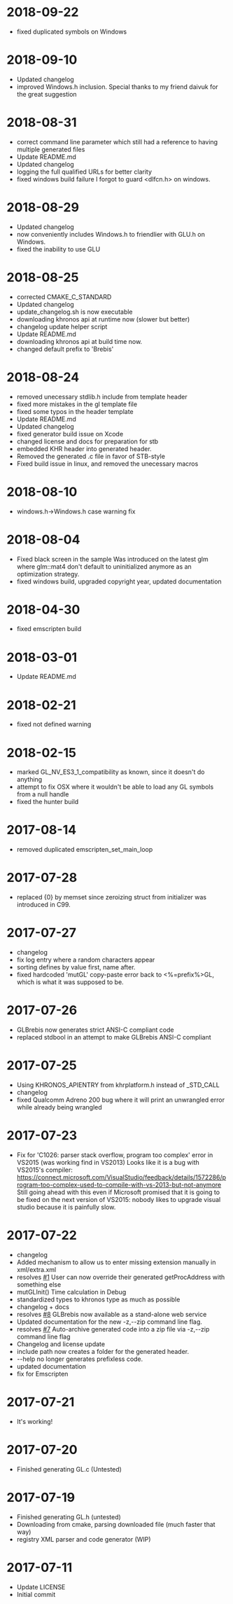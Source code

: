 2018-09-22
==========

  * fixed duplicated symbols on Windows

2018-09-10
==========

  * Updated changelog
  * improved Windows.h inclusion. Special thanks to my friend daivuk for the
    great suggestion

2018-08-31
==========

  * correct command line parameter
    which still had a reference to having multiple generated files
  * Update README.md
  * Updated changelog
  * logging the full qualified URLs for better clarity
  * fixed windows build failure
    I forgot to guard <dlfcn.h> on windows.

2018-08-29
==========

  * Updated changelog
  * now conveniently includes Windows.h to friendlier with GLU.h on
    Windows.
  * fixed the inability to use GLU

2018-08-25
==========

  * corrected CMAKE_C_STANDARD
  * Updated changelog
  * update_changelog.sh is now executable
  * downloading khronos api at runtime now (slower but better)
  * changelog update helper script
  * Update README.md
  * downloading khronos api at build time now.
  * changed default prefix to 'Brebis'

2018-08-24
==========

  * removed unecessary stdlib.h include from template header
  * fixed more mistakes in the gl template file
  * fixed some typos in the header template
  * Update README.md
  * Updated changelog
  * fixed generator build issue on Xcode
  * changed license and docs for preparation for stb
  * embedded KHR header into generated header.
  * Removed the generated .c file in favor of STB-style
  * Fixed build issue in linux, and removed the unecessary macros

2018-08-10
==========

  * windows.h->Windows.h case warning fix

2018-08-04
==========

  * Fixed black screen in the sample
    Was introduced on the latest glm where glm::mat4 don't default to
    uninitialized anymore as an optimization strategy.
  * fixed windows build, upgraded copyright year, updated documentation

2018-04-30
==========

  * fixed emscripten build

2018-03-01
==========

  * Update README.md

2018-02-21
==========

  * fixed not defined warning

2018-02-15
==========

  * marked GL_NV_ES3_1_compatibility as known, since it doesn't do anything
  * attempt to fix OSX where it wouldn't be able to load any GL symbols from a null handle
  * fixed the hunter build

2017-08-14
==========

  * removed duplicated emscripten_set_main_loop

2017-07-28
==========

  * replaced {0} by memset since zeroizing struct from initializer was introduced in C99.

2017-07-27
==========

  * changelog
  * fix log entry where a random characters appear
  * sorting defines by value first, name after.
  * fixed hardcoded 'mutGL' copy-paste error back to <%=prefix%>GL, which is what it was supposed to be.

2017-07-26
==========

  * GLBrebis now generates strict ANSI-C compliant code
  * replaced stdbool in an attempt to make GLBrebis ANSI-C compliant

2017-07-25
==========

  * Using KHRONOS_APIENTRY from khrplatform.h instead of <PREFIX>_STD_CALL
  * changelog
  * fixed Qualcomm Adreno 200 bug where it will print an unwrangled error while already being wrangled

2017-07-23
==========

  * Fix for 'C1026: parser stack overflow, program too complex' error in
    VS2015 (was working find in VS2013)
    Looks like it is a bug with VS2015's compiler:
    https://connect.microsoft.com/VisualStudio/feedback/details/1572286/program-too-complex-used-to-compile-with-vs-2013-but-not-anymore
    Still going ahead with this even if Microsoft promised that it is going to
    be fixed on the next version of VS2015: nobody likes to upgrade visual
    studio because it is painfully slow.

2017-07-22
==========

  * changelog
  * Added mechanism to allow us to enter missing extension manually in xml/extra.xml
  * resolves [#1](https://github.com/mchiasson/GLBrebis/issues/1) User can now override their generated getProcAddress with something else
  * mutGLInit() Time calculation in Debug
  * standardized types to khronos type as much as possible
  * changelog + docs
  * resolves [#8](https://github.com/mchiasson/GLBrebis/issues/8) GLBrebis now available as a stand-alone web service
  * Updated documentation for the new -z,--zip command line flag.
  * resolves [#7](https://github.com/mchiasson/GLBrebis/issues/7) Auto-archive generated code into a zip file via -z,--zip command line flag
  * Changelog and license update
  * include path now creates a folder for the generated header.
  * --help no longer generates prefixless code.
  * updated documentation
  * fix for Emscripten

2017-07-21
==========

  * It's working!

2017-07-20
==========

  * Finished generating GL.c (Untested)

2017-07-19
==========

  * Finished generating GL.h (untested)
  * Downloading from cmake, parsing downloaded file (much faster that way)
  * registry XML parser and code generator (WIP)

2017-07-11
==========

  * Update LICENSE
  * Initial commit
